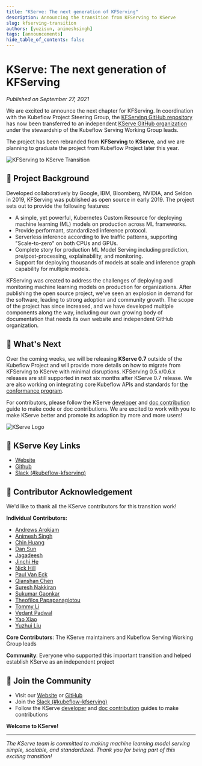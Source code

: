 ```yaml
---
title: "KServe: The next generation of KFServing"
description: Announcing the transition from KFServing to KServe
slug: kfserving-transition
authors: [yuzisun, animeshsingh]
tags: [announcements]
hide_table_of_contents: false
---
```


# KServe: The next generation of KFServing

*Published on September 27, 2021*

We are excited to announce the next chapter for KFServing. In coordination with the Kubeflow Project Steering Group, the [KFServing GitHub repository](https://github.com/kubeflow/kfserving) has now been transferred to an independent [KServe GitHub organization](https://github.com/kserve/kserve) under the stewardship of the Kubeflow Serving Working Group leads.

The project has been rebranded from **KFServing** to **KServe**, and we are planning to graduate the project from Kubeflow Project later this year.

<!-- truncate -->

![KFServing to KServe Transition](/img/blog/2021-09-27-kfserving-transition/image1.png)

## 🎯 Project Background

Developed collaboratively by Google, IBM, Bloomberg, NVIDIA, and Seldon in 2019, KFServing was published as open source in early 2019. The project sets out to provide the following features:

- A simple, yet powerful, Kubernetes Custom Resource for deploying machine learning (ML) models on production across ML frameworks.
- Provide performant, standardized inference protocol.
- Serverless inference according to live traffic patterns, supporting "Scale-to-zero" on both CPUs and GPUs.
- Complete story for production ML Model Serving including prediction, pre/post-processing, explainability, and monitoring.
- Support for deploying thousands of models at scale and inference graph capability for multiple models.

KFServing was created to address the challenges of deploying and monitoring machine learning models on production for organizations. After publishing the open source project, we've seen an explosion in demand for the software, leading to strong adoption and community growth. The scope of the project has since increased, and we have developed multiple components along the way, including our own growing body of documentation that needs its own website and independent GitHub organization.

## 🚀 What's Next

Over the coming weeks, we will be releasing **KServe 0.7** outside of the Kubeflow Project and will provide more details on how to migrate from KFServing to KServe with minimal disruptions. KFServing 0.5.x/0.6.x releases are still supported in next six months after KServe 0.7 release. We are also working on integrating core Kubeflow APIs and standards for [the conformance program](https://docs.google.com/document/d/1a9ufoe_6DB1eSjpE9eK5nRBoH3ItoSkbPfxRA0AjPIc).

For contributors, please follow the KServe [developer](https://github.com/kserve/website/blob/v0.7/docs/developer/developer.md) and [doc contribution](https://github.com/kserve/website/blob/v0.7/docs/help/contributor/mkdocs-contributor-guide.md) guide to make code or doc contributions. We are excited to work with you to make KServe better and promote its adoption by more and more users!

![KServe Logo](/img/blog/2021-09-27-kfserving-transition/kserve.png)

## 🔗 KServe Key Links

- [Website](https://kserve.github.io/website/)
- [Github](https://github.com/kserve/kserve/)
- [Slack (#kubeflow-kfserving)](https://kubeflow.slack.com/join/shared_invite/zt-n73pfj05-l206djXlXk5qdQKs4o1Zkg#/)

## 🙏 Contributor Acknowledgement

We'd like to thank all the KServe contributors for this transition work!

**Individual Contributors:**
- [Andrews Arokiam](https://github.com/andyi2it)
- [Animesh Singh](https://github.com/animeshsingh)
- [Chin Huang](https://github.com/chinhuang007)
- [Dan Sun](http://github.com/yuzisun)
- [Jagadeesh](https://github.com/jagadeeshi2i)
- [Jinchi He](https://github.com/jinchihe)
- [Nick Hill](https://github.com/njhill)
- [Paul Van Eck](https://github.com/pvaneck)
- [Qianshan Chen](https://github.com/Iamlovingit)
- [Suresh Nakkiran](https://github.com/Suresh-Nakkeran)
- [Sukumar Gaonkar](https://github.com/sukumargaonkar)
- [Theofilos Papapanagiotou](https://github.com/theofpa)
- [Tommy Li](https://github.com/Tomcli)
- [Vedant Padwal](https://github.com/js-ts)
- [Yao Xiao](https://github.com/PatrickXYS)
- [Yuzhui Liu](https://github.com/yuzliu)

**Core Contributors**: The KServe maintainers and Kubeflow Serving Working Group leads

**Community**: Everyone who supported this important transition and helped establish KServe as an independent project

## 🤝 Join the Community

- Visit our [Website](https://kserve.github.io/website/) or [GitHub](https://github.com/kserve/kserve/)
- Join the [Slack (#kubeflow-kfserving)](https://kubeflow.slack.com/join/shared_invite/zt-n73pfj05-l206djXlXk5qdQKs4o1Zkg#/)
- Follow the KServe [developer](https://github.com/kserve/website/blob/v0.7/docs/developer/developer.md) and [doc contribution](https://github.com/kserve/website/blob/v0.7/docs/help/contributor/mkdocs-contributor-guide.md) guides to make contributions

**Welcome to KServe!**

---

*The KServe team is committed to making machine learning model serving simple, scalable, and standardized. Thank you for being part of this exciting transition!*
